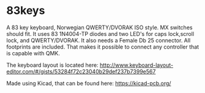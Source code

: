 # 83keys
A 83 key keyboard, Norwegian QWERTY/DVORAK ISO style.
MX switches should fit.
It uses 83 1N4004-TP diodes and two LED's for caps lock,scroll lock, and QWERTY/DVORAK.
It also needs a Female Db 25 connector.
All footprints are included.
That makes it possible to connect any controller that is capable with QMK.

The keyboard layout is located here:
http://www.keyboard-layout-editor.com/#/gists/53284f72c23040b29def237b7399e567

Made using Kicad, that can be found here:
https://kicad-pcb.org/
